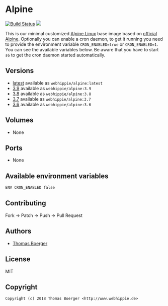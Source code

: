 # Alpine

[![Build Status](https://cloud.drone.io/api/badges/dockhippie/alpine/status.svg)](https://cloud.drone.io/dockhippie/alpine)
[![](https://images.microbadger.com/badges/image/webhippie/alpine.svg)](https://microbadger.com/images/webhippie/alpine "Get your own image badge on microbadger.com")

This is our minimal customized [Alpine Linux](http://alpinelinux.org) base image based on [official Alpine](https://registry.hub.docker.com/_/alpine/). Optionally you can enable a cron daemon, to get it running you need to provide the environment variable `CRON_ENABLED=true` or `CRON_ENABLED=1`. You can see the available variables below. Be aware that you have to start `s6` to get the cron daemon started automatically.


## Versions

* [latest](./latest) available as `webhippie/alpine:latest`
* [3.9](./v3.9) available as `webhippie/alpine:3.9`
* [3.8](./v3.8) available as `webhippie/alpine:3.8`
* [3.7](./v3.7) available as `webhippie/alpine:3.7`
* [3.6](./v3.6) available as `webhippie/alpine:3.6`


## Volumes

* None


## Ports

* None


## Available environment variables

```bash
ENV CRON_ENABLED false
```


## Contributing

Fork -> Patch -> Push -> Pull Request


## Authors

* [Thomas Boerger](https://github.com/tboerger)


## License

MIT


## Copyright

```
Copyright (c) 2018 Thomas Boerger <http://www.webhippie.de>
```
